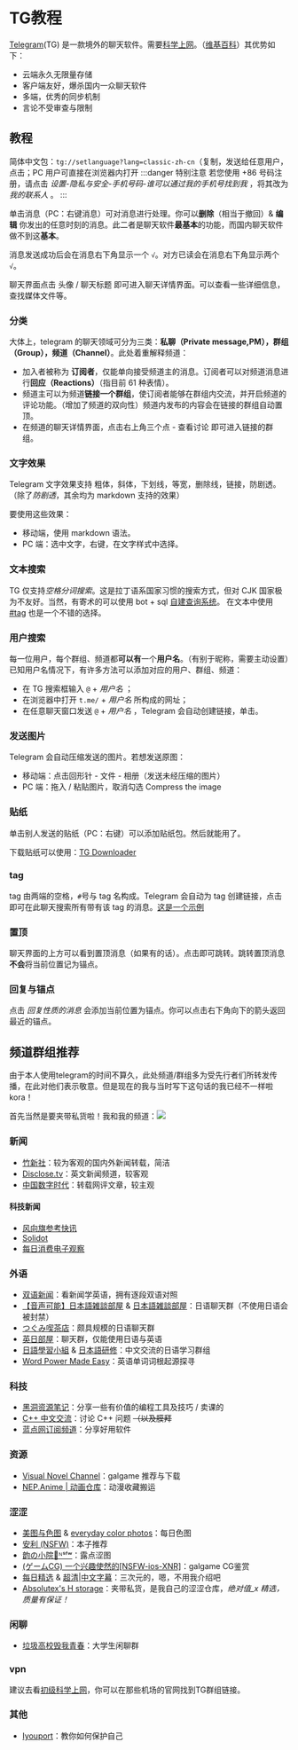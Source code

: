 # TG教程
[Telegram](https://telegram.org/)(TG) 是一款境外的聊天软件。需要[科学上网](./vpn.md)。（[维基百科](https://zh.m.wikipedia.org/zh-cn/Telegram)）其优势如下：
* 云端永久无限量存储
* 客户端友好，爆杀国内一众聊天软件
* 多端，优秀的同步机制
* 言论不受审查与限制
## 教程
简体中文包：`tg://setlanguage?lang=classic-zh-cn`（复制，发送给任意用户，点击；PC 用户可直接在浏览器内打开
:::danger 特别注意
若您使用 +86 号码注册，请点击 *设置-隐私与安全-手机号码-谁可以通过我的手机号找到我* ，将其改为*我的联系人* 。
:::

单击消息（PC：右键消息）可对消息进行处理。你可以**删除**（相当于撤回）& **编辑** 你发出的任意时刻的消息。<span class="heimu" title="你知道的太多了">此二者是聊天软件**最基本**的功能，而国内聊天软件做不到这**基本**。</span>

消息发送成功后会在消息右下角显示一个 `√`。对方已读会在消息右下角显示两个 `√`。

聊天界面点击 头像 / 聊天标题 即可进入聊天详情界面。可以查看一些详细信息，查找媒体文件等。 
### 分类
大体上，telegram 的聊天领域可分为三类：**私聊（Private message,PM），群组（Group），频道（Channel）**。此处着重解释频道：
* 加入者被称为 **订阅者**，仅能单向接受频道主的消息。订阅者可以对频道消息进行**回应（Reactions）**（指目前 61 种表情）。
* 频道主可以为频道**链接一个群组**，使订阅者能够在群组内交流，并开启频道的评论功能。（增加了频道的双向性）频道内发布的内容会在链接的群组自动置顶。
* 在频道的聊天详情界面，点击右上角三个点 - 查看讨论 即可进入链接的群组。
### 文字效果
Telegram 文字效果支持 粗体，斜体，下划线，等宽，删除线，链接，防剧透。（除了*防剧透*，其余均为 markdown 支持的效果）

要使用这些效果：
* 移动端，使用 markdown 语法。
* PC 端：选中文字，右键，在文字样式中选择。
### 文本搜索
TG 仅支持*空格分词搜索*。这是拉丁语系国家习惯的搜索方式，但对 CJK 国家极为不友好。<span class="heimu" title="你知道的太多了">当然，有寄术的可以使用 bot + sql [自建查询系统](https://github.com/lilydjwg/luoxu)。</span> 在文本中使用 [#tag](#tag) 也是一个不错的选择。
### 用户搜索
每一位用户，每个群组、频道都**可以有**一个**用户名**。（有别于昵称，需要主动设置）已知用户名情况下，有许多方法可以添加对应的用户、群组、频道：
* 在 TG 搜索框输入 `@` + *用户名* ；
* 在浏览器中打开 `t.me/` + *用户名* 所构成的网址；
* 在任意聊天窗口发送 `@` + *用户名* ，Telegram 会自动创建链接，单击。
### 发送图片
Telegram 会自动压缩发送的图片。若想发送原图：
* 移动端：点击回形针 - 文件 - 相册（发送未经压缩的图片）
* PC 端：拖入 / 粘贴图片，取消勾选 Compress the image
### 贴纸
单击别人发送的贴纸（PC：右键）可以添加贴纸包。然后就能用了。

下载贴纸可以使用：[TG Downloader](https://t.me/GIFDownloader_bot)
### tag
tag 由两端的空格，`#`号与 tag 名构成。Telegram 会自动为 tag 创建链接，点击即可在此聊天搜索所有带有该 tag 的消息。[这是一个示例](https://t.me/withabsolutex/520)
### 置顶
聊天界面的上方可以看到置顶消息（如果有的话）。点击即可跳转。跳转置顶消息**不会**将当前位置记为锚点。
### 回复与锚点
点击 *回复性质的消息* 会添加当前位置为锚点。你可以点击右下角向下的箭头返回最近的锚点。
## 频道群组推荐
由于本人使用telegram的时间不算久，此处频道/群组多为受先行者们所转发传播，在此对他们表示敬意。<span class="heimu" title="你知道的太多了">但是现在的我与当时写下这句话的我已经不一样啦kora！</span>

首先当然是要夹带私货啦！我和我的频道：<a href="https://t.me/ab5_x" target="_blank"><img src="https://img.shields.io/badge/Telegram-%40ab5__x-blue?style=flat-square&logo=telegram" /></a>
### 新闻
* [竹新社](https://t.me/tnews365)：较为客观的国内外新闻转载，简洁
* [Disclose.tv](https://t.me/disclosetv)：英文新闻频道，较客观
* [中国数字时代](https://t.me/cdtchinesefeed)：转载网评文章，较主观
#### 科技新闻
* [风向旗参考快讯](https://t.me/xhqcankao)
* [Solidot](https://t.me/solidot)
* [每日消费电子观察](https://t.me/CE_Observe)
### 外语
* [双语新闻](https://t.me/shuangyunews_rss)：看新闻学英语，拥有逐段双语对照
* [【音声可能】日本語雑談部屋](https://t.me/onseizatudan) & [日本語雑談部屋](https://t.me/nihongo_practice)：日语聊天群（不使用日语会被封禁）
* [つぐみ喫茶店](https://t.me/nihongo_soudann)：颇具规模的日语聊天群
* [英日部屋](https://t.me/enjpchat)：聊天群，仅能使用日语与英语
* [日語學習小組](https://t.me/learn_ja_group) & [日本語研修](https://t.me/LearningJapaneseGroup)：中文交流的日语学习群组
* [Word Power Made Easy](https://t.me/pieroots)：英语单词词根起源探寻
### 科技
* [黑洞资源笔记](https://t.me/tieliu)：分享一些有价值的编程工具及技巧 / 卖课的
* [C++ 中文交流](https://t.me/cpluspluszh)：讨论 C++ 问题 ~~（以及膜拜~~
* [蓝点网订阅频道](https://t.me/landiansub)：分享好用软件
### 资源
* [Visual Novel Channel](https://t.me/erogamecloud)：galgame 推荐与下载
* [NEP.Anime | 动画仓库](https://t.me/AnimeNep)：动漫收藏搬运
### 涩涩
* [美图与色图](https://t.me/setu_nsfw) & [everyday color photos](https://t.me/everydaycolorphoto)：每日色图
* [安利 (NSFW)](https://t.me/qingan567)：本子推荐
* [韵の小院🍃ᴺˢᶠʷ](https://t.me/YunRan1314)：<span class="heimu" title="你知道的太多了">露点</span>涩图
* [(ゲームCG) 一个兴趣使然的[NSFW-ios-XNR]](https://t.me/galgamenoHCG)：galgame CG鉴赏
* [每日精选](https://t.me/watchaveveryday) & [超清|中文字幕](https://t.me/CCTAV)：三次元的，嗯，不用我介绍吧
* [Absolutex's H storage](https://t.me/absolutexsH)：夹带私货，是我自己的涩涩仓库，*绝对值_x 精选，质量有保证！*
### 闲聊
* [垃圾高校毁我青春](https://t.me/joinchat/Ytplgt-buepkYThl)：大学生闲聊群
### vpn
建议去看[初级科学上网](../articles/vpn.md)，你可以在那些机场的官网找到TG群组链接。
### 其他
* [Iyouport](https://t.me/iyouport)：教你如何保护自己